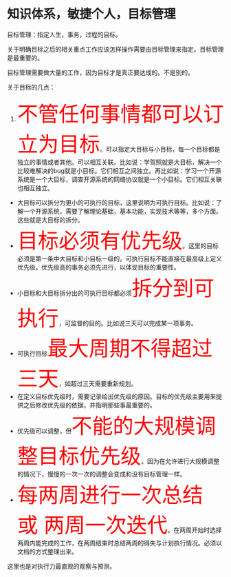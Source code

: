# 知识体系，敏捷个人，目标管理

目标管理：指定人生，事务，过程的目标。

关于明确目标之后的相关重点工作应该怎样操作需要由目标管理来指定。目标管理是最重要的。

目标管理需要做大量的工作，因为目标才是真正要达成的。不是别的。

关于目标的几点：

1. <font color='red' size=20>不管任何事情都可以订立为目标</font>。可以指定大目标与小目标，每一个目标都是独立的事情或者其他。可以相互关联。比如说：学驾照就是大目标，解决一个比较难解决的bug就是小目标。它们相互之间独立。再比如说：学习一个开源系统是一个大目标，调查开源系统的网络协议就是一个小目标。它们相互关联也相互独立。
- 大目标可以拆分为更小的可执行的目标，这里说明为可执行目标。比如说：了解一个开源系统，需要了解理论基础，基本功能，实现技术等等，多个方面。这些就是大目标的拆分。
- <font color='red' size=20>目标必须有优先级</font>。这里的目标必须是第一条中大目标和小目标一级的。可执行目标不能直接在最高级上定义优先级。优先级高的事务必须先进行，以体现目标的重要性。
- 小目标和大目标拆分出的可执行目标都必须<font color='red' size=20>拆分到可执行</font>，可监督的目的。比如说三天可以完成某一项事务。
- 可执行目标<font color='red' size=20>最大周期不得超过三天</font>，如超过三天需要重新规划。
- 在定义目标优先级时，需要记录给出优先级的原因。目标的优先级主要用来提供之后修改优先级的依据，并指明那些事最重要的。
- 优先级可以调整，但<font color='red' size=20>不能的大规模调整目标优先级</font>。因为在允许进行大规模调整的情况下，慢慢的一次一次的调整会变成和没有目标管理一样。
- <font color='red' size=20>每两周进行一次总结 或 两周一次迭代</font>。在两周开始时选择两周内能完成的工作，在两周结束时总结两周的得失与计划执行情况。必须以文档的方式整理出来。

这里也是对执行力最直观的观察与预测。